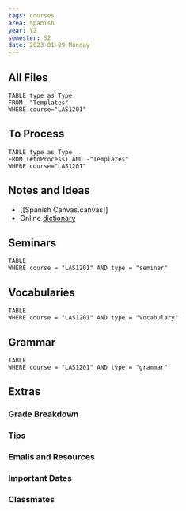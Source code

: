```yaml
---
tags: courses
area: Spanish
year: Y2
semester: S2 
date: 2023-01-09 Monday
---
```


## All Files

```dataview
TABLE type as Type
FROM -"Templates"
WHERE course="LAS1201" 
```

## To Process
```dataview
TABLE type as Type
FROM (#toProcess) AND -"Templates"
WHERE course="LAS1201" 
```

## Notes and Ideas

- [[Spanish Canvas.canvas]]
- Online [dictionary](https://www.wordreference.com/es/translation.asp)

## Seminars
```dataview
TABLE
WHERE course = "LAS1201" AND type = "seminar"
```

## Vocabularies
```dataview
TABLE
WHERE course = "LAS1201" AND type = "Vocabulary"
```

## Grammar
```dataview
TABLE
WHERE course = "LAS1201" AND type = "grammar"
```

## Extras
### Grade Breakdown
### Tips
### Emails and Resources
### Important Dates
### Classmates